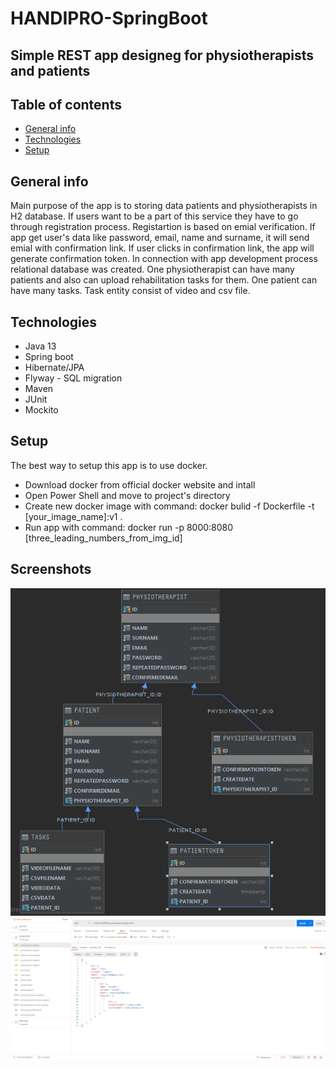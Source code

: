 # HANDIPRO-SpringBoot

## Simple REST app designeg for physiotherapists and patients

## Table of contents
* [General info](#general-info)
* [Technologies](#technologies)
* [Setup](#setup)

## General info
Main purpose of the app is to storing data patients and physiotherapists in H2 database. If users want to be a part of this service they have to 
go through registration process. Registartion is based on emial verification. If app get user's data like password, email, name and surname, it will send
emial with confirmation link. If user clicks in confirmation link, the app will generate confirmation token. In connection with app development process relational 
database was created. One physiotherapist can have many patients and also can upload rehabilitation tasks for them. One patient can have many tasks. Task entity consist of 
video and csv file.

## Technologies
* Java 13
* Spring boot
* Hibernate/JPA
* Flyway - SQL migration
* Maven
* JUnit
* Mockito

## Setup
The best way to setup this app is to use docker.

* Download docker from official docker website and intall
* Open Power Shell and move to project's directory
* Create new docker image with command: docker bulid -f Dockerfile -t [your_image_name]:v1 .
* Run app with command: docker run -p 8000:8080 [three_leading_numbers_from_img_id]

## Screenshots

![Database_schema](./database_giagram.png)
![JSON_view](./postman_registration.png)

